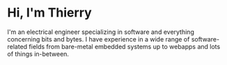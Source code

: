 # Hi, I'm Thierry

I'm an electrical engineer specializing in software and everything concerning bits and bytes.
I have experience in a wide range of software-related fields from bare-metal embedded systems up to webapps and lots of things in-between.
